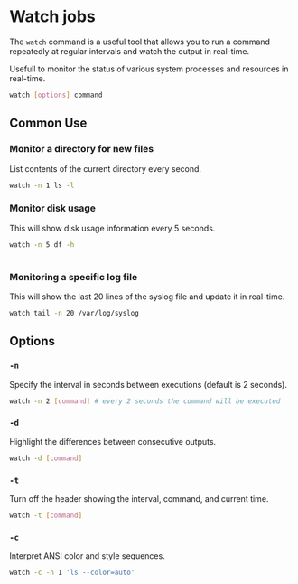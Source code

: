 # Watch jobs

The `watch` command is a useful tool that allows you to run a command repeatedly at regular intervals and watch the output in real-time.

Usefull to monitor the status of various system processes and resources in real-time.

```sh
watch [options] command
```

## Common Use

### Monitor a directory for new files

List contents of the current directory every second.

```sh
watch -n 1 ls -l
```

### Monitor disk usage

This will show disk usage information every 5 seconds.

```sh
watch -n 5 df -h
```

#

### Monitoring a specific log file

This will show the last 20 lines of the syslog file and update it in real-time.

```sh
watch tail -n 20 /var/log/syslog
```

## Options

### `-n`

Specify the interval in seconds between executions (default is 2 seconds).

```sh
watch -n 2 [command] # every 2 seconds the command will be executed
```

### `-d`

Highlight the differences between consecutive outputs.

```sh
watch -d [command]
```

### `-t`

Turn off the header showing the interval, command, and current time.

```sh
watch -t [command]
```

### `-c`

Interpret ANSI color and style sequences.

```sh
watch -c -n 1 'ls --color=auto'
```
